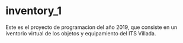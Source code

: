 # inventory_1

Este es el proyecto de programacion del año 2019, que consiste en un iventorio virtual de los objetos y equipamiento del ITS Villada.

